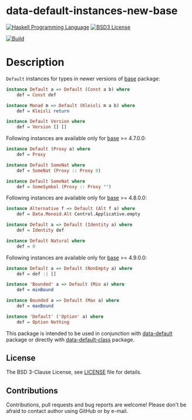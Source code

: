 # data-default-instances-new-base

[![Haskell Programming Language](https://img.shields.io/badge/language-Haskell-blue.svg)][Haskell.org]
[![BSD3 License](http://img.shields.io/badge/license-BSD3-brightgreen.svg)][tl;dr Legal: BSD3]

[![Build](https://travis-ci.org/trskop/data-default-extra.svg)](https://travis-ci.org/trskop/data-default-extra)


# Description

`Default` instances for types in newer versions of [base][] package:

```Haskell
instance Default a => Default (Const a b) where
    def = Const def

instance Monad m => Default (Kleisli m a b) where
    def = Kleisli return

instance Default Version where
    def = Version [] []
```

Following instances are available only for [base][] >= 4.7.0.0:

```Haskell
instance Default (Proxy a) where
    def = Proxy

instance Default SomeNat where
    def = SomeNat (Proxy :: Proxy 0)

instance Default SomeNat where
    def = SomeSymbol (Proxy :: Proxy "")
```

Following instances are available only for [base][] >= 4.8.0.0:

```Haskell
instance Alternative f => Default (Alt f a) where
    def = Data.Monoid.Alt Control.Applicative.empty

instance Default a => Default (Identity a) where
    def = Identity def

instance Default Natural where
    def = 0
```

Following instances are available only for [base][] >= 4.9.0.0:

```Haskell
instance Default a => Default (NonEmpty a) where
    def = def :| []

instance 'Bounded' a => Default (Min a) where
    def = minBound

instance Bounded a => Default (Max a) where
    def = maxBound

instance 'Default' ('Option' a) where
    def = Option Nothing
```

This package is intended to be used in conjunction with [data-default][]
package or directly with [data-default-class][] package.


## License

The BSD 3-Clause License, see [LICENSE][] file for details.


## Contributions

Contributions, pull requests and bug reports are welcome! Please don't be
afraid to contact author using GitHub or by e-mail.


[base]:
  https://hackage.haskell.org/package/base
  "Package base on Hackage"
[data-default]:
  https://hackage.haskell.org/package/data-default
  "Package data-default on Hackage"
[data-default-class]:
  https://hackage.haskell.org/package/data-default-class
  "Package data-default-class on Hackage"
[Haskell.org]:
  http://www.haskell.org
  "The Haskell Programming Language"
[LICENSE]:
  https://github.com/trskop/data-default-extra/blob/master/instances-new-base/LICENSE
  "License of data-default-instances-new-base package."
[tl;dr Legal: BSD3]:
  https://tldrlegal.com/license/bsd-3-clause-license-%28revised%29
  "BSD 3-Clause License (Revised)"
